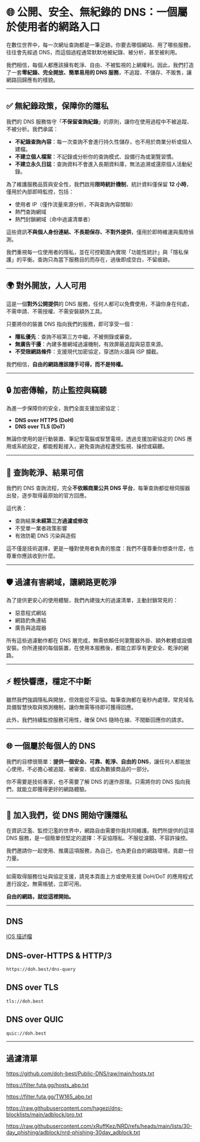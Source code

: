 # 🌐 公開、安全、無紀錄的 DNS：一個屬於使用者的網路入口

在數位世界中，每一次網址查詢都是一筆足跡。你要去哪個網站、用了哪些服務，往往會先經過 DNS，而這個過程通常默默地被紀錄、被分析，甚至被利用。

我們相信，每個人都應該擁有乾淨、自由、不被監視的上網權利。因此，我們打造了一套**零紀錄、完全開放、簡單易用的 DNS 服務**，不追蹤、不儲存、不販售，讓網路回歸應有的樣貌。

---

## ✅ 無紀錄政策，保障你的隱私

我們的 DNS 服務恪守「**不保留查詢紀錄**」的原則，讓你在使用過程中不被追蹤、不被分析。我們承諾：

- **不紀錄查詢內容**：每一次查詢不會進行持久性儲存，也不用於商業分析或個人建檔。
- **不建立個人檔案**：不記錄或分析你的查詢模式、設備行為或瀏覽習慣。
- **不建立永久日誌**：查詢資料不會進入長期資料庫，無法追溯或還原個人活動紀錄。

為了維護服務品質與安全性，我們啟用**限時統計機制**，統計資料僅保留 **12 小時**，僅用於內部即時監控，包括：

- 使用者 IP（僅作流量來源分析，不與查詢內容關聯）
- 熱門查詢網域
- 熱門封鎖網域（命中過濾清單者）

這些資訊**不與個人身份連結、不長期保存、不對外提供**，僅用於即時維運與風險偵測。

我們重視每一位使用者的隱私，並在可控範圍內實現「功能性統計」與「隱私保護」的平衡。查詢只為當下服務目的而存在，過後即成空白，不留痕跡。

---

## 🌍 對外開放，人人可用

這是一個**對外公開提供**的 DNS 服務，任何人都可以免費使用，不論你身在何處，不需申請、不需授權、不需安裝額外工具。

只要將你的裝置 DNS 指向我們的服務，即可享受一個：

- **隱私優先**：查詢不經第三方中繼，不被側錄或審查。
- **無廣告干擾**：內建多層網域過濾機制，有效屏蔽追蹤與惡意來源。
- **不受限網路條件**：支援現代加密協定，穿透防火牆與 ISP 攔截。

我們相信，**自由的網路應該隨手可得，而不是特權。**

---

## 🔒 加密傳輸，防止監控與竊聽

為進一步保障你的安全，我們全面支援加密協定：

- **DNS over HTTPS (DoH)**
- **DNS over TLS (DoT)**

無論你使用的是行動裝置、筆記型電腦或智慧電視，透過支援加密協定的 DNS 應用或系統設定，都能輕鬆接入，避免查詢過程遭受監視、操控或竊聽。

---

## 🧭 查詢乾淨、結果可信

我們的 DNS 查詢流程，完全**不依賴商業公共 DNS 平台**，每筆查詢都從根伺服器出發，逐步取得最原始的官方回應。

這代表：

- 查詢結果**未經第三方過濾或修改**
- 不受單一業者政策影響
- 有效防範 DNS 污染與造假

這不僅是技術選擇，更是一種對使用者負責的態度：我們不僅尊重你想查什麼，也尊重你應該收到什麼。

---

## 🛡 過濾有害網域，讓網路更乾淨

為了提供更安心的使用體驗，我們內建強大的過濾清單，主動封鎖常見的：

- 惡意程式網站
- 網路釣魚連結
- 廣告與追蹤器

所有這些過濾動作都在 DNS 層完成，無需依賴任何瀏覽器外掛、額外軟體或設備安裝。你所連接的每個裝置，在使用本服務後，都能立即享有更安全、乾淨的網路。

---

## ⚡️ 輕快響應，穩定不中斷

雖然我們強調隱私與開放，但效能從不妥協。每筆查詢都在毫秒內處理，常見域名具備智慧快取與預測機制，讓你無需等待即可獲得回應。

此外，我們持續監控服務可用性，確保 DNS 隨時在線、不間斷回應你的請求。

---

## 🌐 一個屬於每個人的 DNS

我們的目標很簡單：**提供一個安全、可靠、乾淨、自由的 DNS**，讓任何人都能放心使用，不必擔心被追蹤、被審查、或成為數據商品的一部分。

你不需要是技術專家，也不需要了解 DNS 的運作原理。只需將你的 DNS 指向我們，就能立即獲得更好的網路體驗。

---

## 📣 加入我們，從 DNS 開始守護隱私

在資訊泛濫、監控氾濫的世界中，網路自由需要你我共同維護。我們所提供的這項 DNS 服務，是一個簡單但堅定的選擇：不妥協隱私、不服從濾鏡、不容許操控。

我們邀請你一起使用、推廣這項服務，為自己，也為更自由的網路環境，貢獻一份力量。

---

如需取得服務位址與協定支援，請見本頁面上方或使用支援 DoH/DoT 的應用程式進行設定。無需帳號，立即可用。

**自由的網路，就從這裡開始。**


---

## DNS

[IOS 描述檔](https://github.com/doh-best/Public-DNS/raw/main/doh.best.mobileconfig)

## DNS-over-HTTPS & HTTP/3
```
https://doh.best/dns-query
```
## DNS over TLS
```
tls://doh.best
```
## DNS over QUIC
```
quic://doh.best
```

---

## 過濾清單

https://github.com/doh-best/Public-DNS/raw/main/hosts.txt

https://filter.futa.gg/hosts_abp.txt

https://filter.futa.gg/TW165_abp.txt

https://raw.githubusercontent.com/hagezi/dns-blocklists/main/adblock/pro.txt

https://raw.githubusercontent.com/xRuffKez/NRD/refs/heads/main/lists/30-day_phishing/adblock/nrd-phishing-30day_adblock.txt
